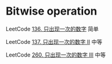 # Bitwise operation

LeetCode [136. 只出现一次的数字](https://leetcode.cn/problems/single-number/) 简单

LeetCode [137. 只出现一次的数字 II](https://leetcode.cn/problems/single-number-ii/) 中等

LeetCode [260. 只出现一次的数字 III](https://leetcode.cn/problems/single-number-iii/) 中等

